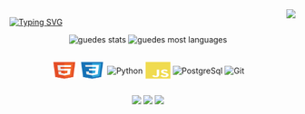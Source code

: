
<img align="right" height="590em" src="https://raw.githubusercontent.com/gist/GuedesPeter/38ac3792c36aefc294e026ec7e120e9d/raw/c2291d801481c15999acb1df9b9215d5cfc858d3/CardReadmeMini.svg"/>

[![Typing SVG](https://readme-typing-svg.herokuapp.com/?color=FF8C00&size=35&center=true&vCenter=true&width=500&lines=Olá,+eu+sou+o+Paulo+🧔🏻‍♂️;Bem+-+Vindo!+🖖🏻)](https://git.io/typing-svg)

  

<p align="center">
<img width="350em" src="https://github-readme-stats.vercel.app/api?username=guedespeter&show_icons=true&theme=great-gatsby" alt="guedes stats"/>
<img width="315em"  src="https://github-readme-stats.vercel.app/api/top-langs/?username=guedespeter&layout=compact&theme=great-gatsby" alt="guedes most languages"/>
</p>



<!--

<br><br>

## 🛠 &nbsp;Tech Stack

![JavaScript](https://img.shields.io/badge/-JavaScript-05122A?style=flat&logo=javascript)&nbsp;
![Node.js](https://img.shields.io/badge/-Node.js-05122A?style=flat&logo=node.js)&nbsp;
![HTML](https://img.shields.io/badge/-HTML-05122A?style=flat&logo=HTML5)&nbsp;
![CSS](https://img.shields.io/badge/-CSS-05122A?style=flat&logo=CSS3&logoColor=1572B6)&nbsp;
![React](https://img.shields.io/badge/-React-05122A?style=flat&logo=react)&nbsp;
![Git](https://img.shields.io/badge/-Git-05122A?style=flat&logo=git)&nbsp;
![GitHub](https://img.shields.io/badge/-GitHub-05122A?style=flat&logo=github)&nbsp;
![Markdown](https://img.shields.io/badge/-Markdown-05122A?style=flat&logo=markdown)&nbsp;
![Visual Studio Code](https://img.shields.io/badge/-Visual%20Studio%20Code-05122A?style=flat&logo=visual-studio-code&logoColor=007ACC)&nbsp;
![PostgreSQL](https://img.shields.io/badge/-PostgreSQL-05122A?style=flat&logo=postgresql)&nbsp;
![SQLite](https://img.shields.io/badge/-SQLite-05122A?style=flat&logo=sqlite)&nbsp;

<br><br>

## ⚙️ &nbsp;GitHub Analytics

<p align="left">
<img width="530em" src="https://github-readme-stats.vercel.app/api?username=maykbrito&show_icons=true&theme=vision-friendly-dark" alt="maykbrito's stats"/>
<img width="530em" src="https://github-readme-stats.vercel.app/api/top-langs/?username=maykbrito&layout=compact&theme=vision-friendly-dark" alt="maykbrito's most languages"/>
</p>
-->

<div align="center" style="display: inline_block"><br/>
  
  <img align="center" alt="HTML" height="30" width="45" src="https://raw.githubusercontent.com/devicons/devicon/master/icons/html5/html5-original.svg">
  <img align="center" alt="CSS" height="30" width="45" src="https://raw.githubusercontent.com/devicons/devicon/master/icons/css3/css3-original.svg"/>
  <img align="center" alt="Python" height="30" width="45" src="https://cdn.jsdelivr.net/gh/devicons/devicon/icons/python/python-original.svg" />     
  <img align="center" alt="Js" height="30" width="45" src="https://raw.githubusercontent.com/devicons/devicon/master/icons/javascript/javascript-plain.svg">
  <img align="center" alt="PostgreSql" height="30" width="45" src="https://cdn.jsdelivr.net/gh/devicons/devicon/icons/postgresql/postgresql-original.svg" />       
  <img align="center" alt="Git" height="30" width="45" src="https://cdn.jsdelivr.net/gh/devicons/devicon/icons/git/git-original.svg" />
          
</div>

##

<div align="center" >
  <a href="https://www.linkedin.com/in/pauloeduardoguedes/" target="_blank"><img src="https://img.shields.io/badge/-LinkedIn-%230077B5?style=for-the-badge&logo=linkedin&logoColor=midnight-purple" target="_blank"></a>
  <a href="mailto:eduardopeter91@gmail.com"><img src="https://img.shields.io/badge/-Gmail-%23333?style=for-the-badge&logo=gmail&logoColor=midnight-purple" target="_blank"></a>
   <a href="https://discord.com/channels/@pauloeduardo"><img src="https://img.shields.io/badge/Discord-7289DA?style=for-the-badge&logo=discord&logoColor=midnight-purple" target="_blank"></a>
</div>


